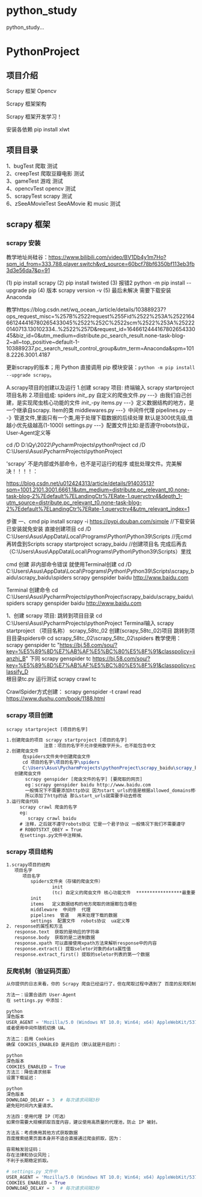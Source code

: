 # python_study
python_study...

# PythonProject
## 项目介绍

Scrapy 框架   Opencv

Scrapy 框架架构

Scrapy 框架开发学习！

安装各依赖 pip install xlwt

## 项目目录

1、bugTest          爬取                  测试  
2、creepTest       爬取豆瓣电影    测试  
3、gameTest       游戏                  测试  
4、opencvTest    opencv              测试  
5、scrapyTest     scrapy               测试  
6、zSeeAMovieTest   SeeAMovie 和 music   测试

## scrapy 框架

### scrapy 安装

教学地址尚硅谷：https://www.bilibili.com/video/BV1Db4y1m7Ho?spm_id_from=333.788.player.switch&vd_source=60bcf78bf6350bf113eb3fb3d3e56da7&p=91

 (1) pip install scrapy
 (2) pip install twisted
 (3) 报错2 python -m pip install --upgrade pip
 (4) 版本  scrapy version -v
 (5) 最后未解决 需要下载安装Anaconda 

教学https://blog.csdn.net/wq_ocean_/article/details/103889237?ops_request_misc=%257B%2522request%255Fid%2522%253A%2522164661244416780265433045%2522%252C%2522scm%2522%253A%252220140713.130102334..%2522%257D&request_id=164661244416780265433045&biz_id=0&utm_medium=distribute.pc_search_result.none-task-blog-2~all~top_positive~default-1-103889237.pc_search_result_control_group&utm_term=Anaconda&spm=1018.2226.3001.4187

更新scrapy的版本；用 Python 直接调用 pip 模块安装：`python -m pip install --upgrade scrapy`。

  A.scrapy项目的创建以及运行
  1.创建 scrapy 项目:
      终端输入 scrapy startproject 项目名称
  2.项目组成:
   spiders
   _init__.py
   自定义的爬虫文件.py  ---》由我们自己创建，是实现爬虫核心功能的文件
   _init__-py
   items.py          ---》定义数据结构的地方，是一个继承自scrapy. Item的类
   middlewares.py    ---》中间件代理
   pipelines.py      ---》管道文件,里面只有一个类,用于处理下载数据的后续处理 默认是300优先级,值越小优先级越高(1-1000)
   settings.py       ---》配置文件比如:是否遵守robots协议，User-Agent定义等

  cd /D D:\Qy\2022\PycharmProjects\pythonProject
  cd /D C:\Users\Asus\PycharmProjects\pythonProject

'scrapy' 不是内部或外部命令，也不是可运行的程序 或批处理文件。完美解决！！！！：

  https://blog.csdn.net/u012424313/article/details/91403513?spm=1001.2101.3001.6661.1&utm_medium=distribute.pc_relevant_t0.none-task-blog-2%7Edefault%7ELandingCtr%7ERate-1.queryctrv4&depth_1-utm_source=distribute.pc_relevant_t0.none-task-blog-2%7Edefault%7ELandingCtr%7ERate-1.queryctrv4&utm_relevant_index=1

  步骤 一、cmd
  pip install scrapy -i https://pypi.douban.com/simple //下载安装 已安装就免安装 直接创建项目
  cd /D C:\Users\Asus\AppData\Local\Programs\Python\Python39\Scripts  //先cmd 再转盘到Scripts
  scrapy startproject scrapy_baidu    //创建项目名
  完成后再去 （C:\Users\Asus\AppData\Local\Programs\Python\Python39\Scripts）里找

  cmd 创建 非内部命令错误  就使用Terminal创建
  cd /D C:\Users\Asus\AppData\Local\Programs\Python\Python39\Scripts\scrapy_baidu\scrapy_baidu\spiders
  scrapy genspider baidu http://www.baidu.com

 Terminal 创建命令
 cd C:\Users\Asus\PycharmProjects\pythonProject\scrapy_baidu\scrapy_baidu\spiders
 scrapy genspider baidu http://www.baidu.com

 1、创建 scrapy 项目:
 跳转到项目目录
 cd C:\Users\Asus\PycharmProjects\pythonProject
      Terminal输入 scrapy startproject （项目名称）   scrapy_58tc_02 创建(scrapy_58tc_02)项目
 跳转到项目目录spiders中  cd scrapy_58tc_02\scrapy_58tc_02\spiders
教学使用：scrapy genspider tc "https://bj.58.com/sou/?key=%E5%89%8D%E7%AB%AF%E5%BC%80%E5%8F%91&classpolicy=jianzhi_B"
下同
 scrapy genspider tc https://bj.58.com/sou/?key=%E5%89%8D%E7%AB%AF%E5%BC%80%E5%8F%91&classpolicy=classify_D   
根目录tc.py
 运行测试
 scrapy crawl tc

CrawlSpider方式创建：
scrapy genspider -t crawl read https://www.dushu.com/book/1188.html

### scrapy 项目创建

`scrapy startproject [项目的名字]`

```tex
1.创建爬虫的项目 scrapy startproject [项目的名字]
              注意：项目的名字不允许使用数字开头，也不能包含中文
2.创建爬虫文件
      在spiders文件夹中创建爬虫文件
      cd 项目的名字\项目的名字\spiders
      C:\Users\Asus\PycharmProjects\pythonProject\scrapy_baidu\scrapy_baidu\spiders
   创建爬虫文件
       scrapy genspider [爬虫文件的名字] [要爬取的网页]
       eg：scrapy genspider baidu http://www.baidu.com
       一般情况下不需要添加http协议 因为start_urls的值是根据allowed_domains修改的
       所以添加了http的话 那么start_urls就需要手动去修改
3.运行爬虫代码
     scrapy crawl 爬虫的名字
     eg:
        scrapy crawl baidu
     # 注释，之后就不遵守robots协议 它是一个君子协议 一般情况下我们不需要遵守
     # ROBOTSTXT_OBEY = True
     在settings.py文件中注释掉。
```

### scrapy 项目结构

```tex
1.scrapy项目的结构
   项目名字
      项目名字
         spiders文件夹（存储的爬虫文件）
                 init
                 (tc) 自定义的爬虫文件 核心功能文件  *****************最重要（主文件）
         init
         items   定义数据结构的地方爬取的效据都包含哪些
         middleware  中间件  代理
         pipelines  管道   用来处理下载的数据
         settings  配置文件  robots协议  ua定义等
2. response的属性和方法
   response.text  获取的是响应的字符串
   response.body  获取的是二进制数据
   response.xpath 可以直接使用xpath方法来解析response中的内容
   response.extract() 提取seletor对象的data属性值
   response.extract_first() 提取的seletor列表的第一个数据
```

### 反爬机制（验证码页面）

```python
从你提供的日志来看，你的 Scrapy 爬虫已经运行了，但在爬取过程中遇到了 百度的反爬机制（验证码页面），导致请求被重定向到一个验证页面而不是目标内容页面。

方法一：设置合适的 User-Agent
在 settings.py 中添加：

python
深色版本
USER_AGENT = 'Mozilla/5.0 (Windows NT 10.0; Win64; x64) AppleWebKit/537.36 (KHTML, like Gecko) Chrome/128.0.0.0 Safari/537.36'
或者使用中间件随机切换 UA。

方法二：启用 Cookies
确保 COOKIES_ENABLED 是开启的（默认就是开启的）：

python
深色版本
COOKIES_ENABLED = True
方法三：降低请求频率
设置下载延迟：

python
深色版本
DOWNLOAD_DELAY = 3  # 每次请求间隔3秒
避免短时间内大量请求。

方法四：使用代理 IP（可选）
如果你需要大规模抓取百度内容，建议使用高质量的代理池，防止 IP 被封。

方法五：考虑换用其他方式获取数据
百度搜索结果页面本身并不适合直接通过爬虫抓取，因为：

容易触发验证码；
存在法律和协议风险；
不利于长期稳定抓取。

# settings.py 文件中
USER_AGENT = 'Mozilla/5.0 (Windows NT 10.0; Win64; x64) AppleWebKit/537.36 (KHTML, like Gecko) Chrome/128.0.0.0 Safari/537.36'
COOKIES_ENABLED = True
DOWNLOAD_DELAY = 3  # 每次请求间隔3秒
```

